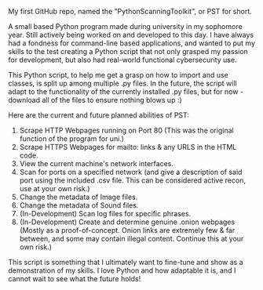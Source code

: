 My first GitHub repo, named the "PythonScanningToolkit", or PST for short.

A small based Python program made during university in my sophomore year. Still actively being worked on and developed to this day.
I have always had a fondness for command-line based applications, and wanted to put my skills to the test creating a Python script that not only grasped
my passion for development, but also had real-world functional cybersecurity use.

This Python script, to help me get a grasp on how to import and use classes, is split up among multiple .py files. In the future, the script will adapt to the functionality of the currently
installed .py files, but for now - download all of the files to ensure nothing blows up :)

Here are the current and future planned abilities of PST:

1. Scrape HTTP Webpages running on Port 80 (This was the original function of the program for uni.)
2. Scrape HTTPS Webpages for mailto: links & any URLS in the HTML code.
3. View the current machine's network interfaces.
4. Scan for ports on a specified network (and give a description of said port using the included .csv file. This can be considered active recon, use at your own risk.)
5. Change the metadata of Image files.
6. Change the metadata of Sound files.
7. (In-Development) Scan log files for specific phrases.
8. (In-Development) Create and determine genuine .onion webpages (Mostly as a proof-of-concept. Onion links are extremely few & far between, and some may contain illegal content. Continue this at your own risk.)

This script is something that I ultimately want to fine-tune and show as a demonstration of my skills. I love Python and how adaptable it is, and I cannot wait to see what the future holds!
